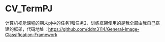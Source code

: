 # CV_TermPJ
计算机视觉课程的期末pj中的任务1和任务2，训练框架使用的是我全部由我自己搭建的框架，代码地址：https://github.com/ddm3114/General-Image-Classification-Framework

